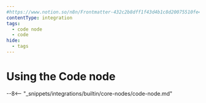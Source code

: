 ```yaml
---
#https://www.notion.so/n8n/Frontmatter-432c2b8dff1f43d4b1c8d20075510fe4
contentType: integration
tags:
  - code node
  - code
hide:
  - tags
---
```


# Using the Code node

--8<-- "_snippets/integrations/builtin/core-nodes/code-node.md"
